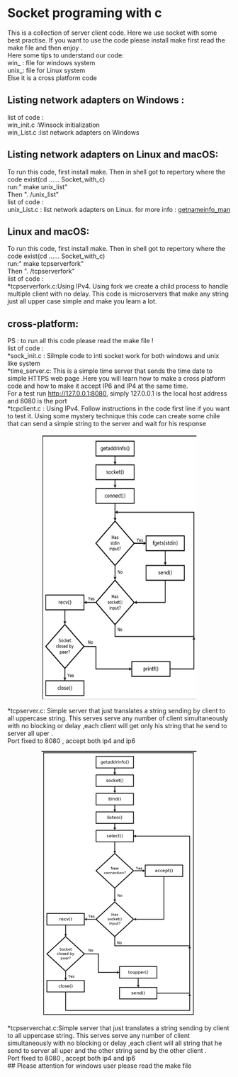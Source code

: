# Socket programing  with c
This  is  a collection of  server  client code. Here we use  socket with some best  practise. If you want to use the  code please install make first read the make file and then enjoy .</br>
 Here some tips to understand our code:</br>
win_ : file for windows system</br>
unix_: file for Linux system</br>
Else it is a cross platform code</br>

## Listing network adapters on Windows :
list of code  :</br>
win_init.c :Winsock initialization</br>
win_List.c :list network adapters on Windows  </br>

## Listing network adapters on Linux and macOS:
 To run this code, first install make. Then in shell got to repertory where the code exist(cd ...... Socket_with_c) </br>run:" make unix_list"  </br>
Then  ". /unix_list"</br>
list of code  :</br>
unix_List.c : list network adapters on Linux.  for more info : [getnameinfo_man](https://man7.org/linux/man-pages/man3/getnameinfo.3.html )</br>

##  Linux and macOS:
To run this code, first install make. Then in shell got to repertory where the code exist(cd ...... Socket_with_c) </br>run:" make tcpserverfork"  </br>
Then  ". /tcpserverfork"</br>
list of code  :</br>
*tcpserverfork.c:Using IPv4. Using  fork we  create a child process to handle multiple client with no delay. This code is  microservers that make any string just all upper case simple and make you learn a lot. </br>
## cross-platform:
PS : to run all this code please read the make file !</br>
list of code  :</br>
*sock_init.c : Silmple code  to inti socket work for both windows and unix like system </br>
*time_server.c:  This is a simple time  server that sends the time date to simple HTTPS  web page .Here you will learn how to make  a cross platform code and how to make it accept IP6 and IP4 at the same time.</br> 
For a test  run http://127.0.0.1:8080, simply 127.0.0.1 is the local host address and 8080 is the port</br> 
*tcpclient.c : Using IPv4. Follow instructions in the code first line if you want to test it. Using some mystery technique this code can create some chile that can send a simple string to the server and wait for his response   </br>
<p align="center">
    <img src="https://github.com/amaraoussama94/Socket_with_c/blob/main/TCP%20client.png"width="350" height="600"/  >  
</p>
*tcpserver.c: Simple server that just translates a string sending by client to  all uppercase  string. This serves serve any number of  client  simultaneously with no blocking or  delay ,each client will get only his string that he send to server all uper .</br>Port fixed to 8080 , accept both ip4 and ip6</br>
<p align="center">
    <img src="https://github.com/amaraoussama94/Socket_with_c/blob/main/TCp%20Server.png" width="350" height="600"/ >  
</p>
*tcpserverchat.c:Simple server that just translates a string sending by client to  all uppercase  string. This serves serve any number of  client  simultaneously with no blocking or  delay ,each client will all string that he send to server all uper and the other string send by the other client  .</br>Port fixed to 8080 , accept both ip4 and ip6</br>
## Please attention 
for windows user please read the make file </br>
